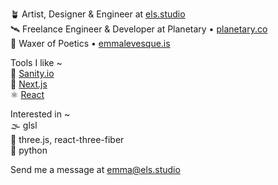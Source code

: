 
🪴 Artist, Designer & Engineer at [els.studio](https://els.studio)<br />
🛰️ Freelance Engineer & Developer at Planetary • [planetary.co](https://planetary.co)<br />
🏺 Waxer of Poetics • [emmalevesque.is](https://emmalevesque.is)

Tools I like ~ <br />
🚀 [Sanity.io](https://sanity.io) <br />
🔺 [Next.js](https://nextjs.org) <br />
⚛️ [React](https://react.dev)

Interested in ~ <br />
🌫️ glsl <br />
🧶 three.js, react-three-fiber <br />
🐍 python

Send me a message at [emma@els.studio](mailto:emma@els.studio)

